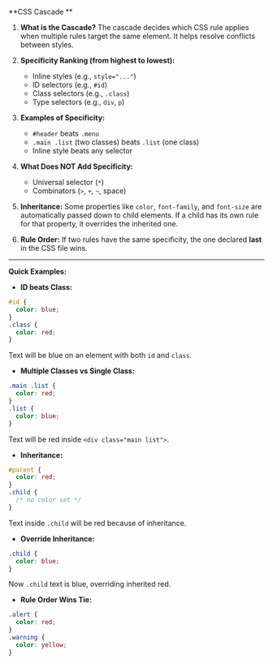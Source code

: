 **CSS Cascade **

1. **What is the Cascade?**
   The cascade decides which CSS rule applies when multiple rules target the same element. It helps resolve conflicts between styles.

2. **Specificity Ranking (from highest to lowest):**

   - Inline styles (e.g., `style="..."`)
   - ID selectors (e.g., `#id`)
   - Class selectors (e.g., `.class`)
   - Type selectors (e.g., `div`, `p`)

3. **Examples of Specificity:**

   - `#header` beats `.menu`
   - `.main .list` (two classes) beats `.list` (one class)
   - Inline style beats any selector

4. **What Does NOT Add Specificity:**

   - Universal selector (`*`)
   - Combinators (`>`, `+`, `~`, space)

5. **Inheritance:**
   Some properties like `color`, `font-family`, and `font-size` are automatically passed down to child elements.
   If a child has its own rule for that property, it overrides the inherited one.

6. **Rule Order:**
   If two rules have the same specificity, the one declared **last** in the CSS file wins.

---

**Quick Examples:**

- **ID beats Class:**

```css
#id {
  color: blue;
}
.class {
  color: red;
}
```

Text will be blue on an element with both `id` and `class`.

- **Multiple Classes vs Single Class:**

```css
.main .list {
  color: red;
}
.list {
  color: blue;
}
```

Text will be red inside `<div class="main list">`.

- **Inheritance:**

```css
#parent {
  color: red;
}
.child {
  /* no color set */
}
```

Text inside `.child` will be red because of inheritance.

- **Override Inheritance:**

```css
.child {
  color: blue;
}
```

Now `.child` text is blue, overriding inherited red.

- **Rule Order Wins Tie:**

```css
.alert {
  color: red;
}
.warning {
  color: yellow;
}
```
